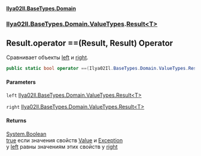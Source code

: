 #### [Ilya02Il.BaseTypes.Domain](index.md 'index')
### [Ilya02Il.BaseTypes.Domain.ValueTypes](Ilya02Il.BaseTypes.Domain.ValueTypes.md 'Ilya02Il.BaseTypes.Domain.ValueTypes').[Result&lt;T&gt;](Ilya02Il.BaseTypes.Domain.ValueTypes.Result_T_.md 'Ilya02Il.BaseTypes.Domain.ValueTypes.Result<T>')

## Result<T>.operator ==(Result<T>, Result<T>) Operator

Сравнивает объекты [left](Ilya02Il.BaseTypes.Domain.ValueTypes.Result_T_.op_Equality(Ilya02Il.BaseTypes.Domain.ValueTypes.Result_T_,Ilya02Il.BaseTypes.Domain.ValueTypes.Result_T_).md#Ilya02Il.BaseTypes.Domain.ValueTypes.Result_T_.op_Equality(Ilya02Il.BaseTypes.Domain.ValueTypes.Result_T_,Ilya02Il.BaseTypes.Domain.ValueTypes.Result_T_).left 'Ilya02Il.BaseTypes.Domain.ValueTypes.Result<T>.op_Equality(Ilya02Il.BaseTypes.Domain.ValueTypes.Result<T>, Ilya02Il.BaseTypes.Domain.ValueTypes.Result<T>).left') и [right](Ilya02Il.BaseTypes.Domain.ValueTypes.Result_T_.op_Equality(Ilya02Il.BaseTypes.Domain.ValueTypes.Result_T_,Ilya02Il.BaseTypes.Domain.ValueTypes.Result_T_).md#Ilya02Il.BaseTypes.Domain.ValueTypes.Result_T_.op_Equality(Ilya02Il.BaseTypes.Domain.ValueTypes.Result_T_,Ilya02Il.BaseTypes.Domain.ValueTypes.Result_T_).right 'Ilya02Il.BaseTypes.Domain.ValueTypes.Result<T>.op_Equality(Ilya02Il.BaseTypes.Domain.ValueTypes.Result<T>, Ilya02Il.BaseTypes.Domain.ValueTypes.Result<T>).right').

```csharp
public static bool operator ==(Ilya02Il.BaseTypes.Domain.ValueTypes.Result<T> left, Ilya02Il.BaseTypes.Domain.ValueTypes.Result<T> right);
```
#### Parameters

<a name='Ilya02Il.BaseTypes.Domain.ValueTypes.Result_T_.op_Equality(Ilya02Il.BaseTypes.Domain.ValueTypes.Result_T_,Ilya02Il.BaseTypes.Domain.ValueTypes.Result_T_).left'></a>

`left` [Ilya02Il.BaseTypes.Domain.ValueTypes.Result&lt;](Ilya02Il.BaseTypes.Domain.ValueTypes.Result_T_.md 'Ilya02Il.BaseTypes.Domain.ValueTypes.Result<T>')[T](Ilya02Il.BaseTypes.Domain.ValueTypes.Result_T_.md#Ilya02Il.BaseTypes.Domain.ValueTypes.Result_T_.T 'Ilya02Il.BaseTypes.Domain.ValueTypes.Result<T>.T')[&gt;](Ilya02Il.BaseTypes.Domain.ValueTypes.Result_T_.md 'Ilya02Il.BaseTypes.Domain.ValueTypes.Result<T>')

<a name='Ilya02Il.BaseTypes.Domain.ValueTypes.Result_T_.op_Equality(Ilya02Il.BaseTypes.Domain.ValueTypes.Result_T_,Ilya02Il.BaseTypes.Domain.ValueTypes.Result_T_).right'></a>

`right` [Ilya02Il.BaseTypes.Domain.ValueTypes.Result&lt;](Ilya02Il.BaseTypes.Domain.ValueTypes.Result_T_.md 'Ilya02Il.BaseTypes.Domain.ValueTypes.Result<T>')[T](Ilya02Il.BaseTypes.Domain.ValueTypes.Result_T_.md#Ilya02Il.BaseTypes.Domain.ValueTypes.Result_T_.T 'Ilya02Il.BaseTypes.Domain.ValueTypes.Result<T>.T')[&gt;](Ilya02Il.BaseTypes.Domain.ValueTypes.Result_T_.md 'Ilya02Il.BaseTypes.Domain.ValueTypes.Result<T>')

#### Returns
[System.Boolean](https://docs.microsoft.com/en-us/dotnet/api/System.Boolean 'System.Boolean')  
[true](https://docs.microsoft.com/en-us/dotnet/csharp/language-reference/builtin-types/bool 'https://docs.microsoft.com/en-us/dotnet/csharp/language-reference/builtin-types/bool') если значения свойств [Value](Ilya02Il.BaseTypes.Domain.ValueTypes.Result_T_.Value.md 'Ilya02Il.BaseTypes.Domain.ValueTypes.Result<T>.Value') и [Exception](Ilya02Il.BaseTypes.Domain.ValueTypes.Result_T_.Exception.md 'Ilya02Il.BaseTypes.Domain.ValueTypes.Result<T>.Exception')   
                у [left](Ilya02Il.BaseTypes.Domain.ValueTypes.Result_T_.op_Equality(Ilya02Il.BaseTypes.Domain.ValueTypes.Result_T_,Ilya02Il.BaseTypes.Domain.ValueTypes.Result_T_).md#Ilya02Il.BaseTypes.Domain.ValueTypes.Result_T_.op_Equality(Ilya02Il.BaseTypes.Domain.ValueTypes.Result_T_,Ilya02Il.BaseTypes.Domain.ValueTypes.Result_T_).left 'Ilya02Il.BaseTypes.Domain.ValueTypes.Result<T>.op_Equality(Ilya02Il.BaseTypes.Domain.ValueTypes.Result<T>, Ilya02Il.BaseTypes.Domain.ValueTypes.Result<T>).left') равны значениям этих свойств у [right](Ilya02Il.BaseTypes.Domain.ValueTypes.Result_T_.op_Equality(Ilya02Il.BaseTypes.Domain.ValueTypes.Result_T_,Ilya02Il.BaseTypes.Domain.ValueTypes.Result_T_).md#Ilya02Il.BaseTypes.Domain.ValueTypes.Result_T_.op_Equality(Ilya02Il.BaseTypes.Domain.ValueTypes.Result_T_,Ilya02Il.BaseTypes.Domain.ValueTypes.Result_T_).right 'Ilya02Il.BaseTypes.Domain.ValueTypes.Result<T>.op_Equality(Ilya02Il.BaseTypes.Domain.ValueTypes.Result<T>, Ilya02Il.BaseTypes.Domain.ValueTypes.Result<T>).right')